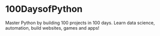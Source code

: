 # 100DaysofPython
Master Python by building 100 projects in 100 days. Learn data science, automation, build websites, games and apps!
